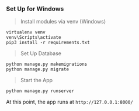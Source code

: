### Set Up for Windows

> Install modules via venv (Windows) 

```
virtualenv venv
venv\Scripts\activate
pip3 install -r requirements.txt
```

> Set Up Database

```
python manage.py makemigrations
python manage.py migrate
```


> Start the App

```
python manage.py runserver
```

At this point, the app runs at `http://127.0.0.1:8000/`


